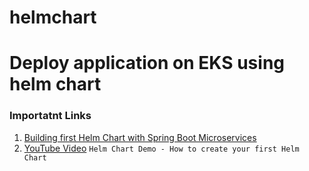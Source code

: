 # helmchart
# Deploy application on EKS using helm chart

### Importatnt Links
1. [Building first Helm Chart with Spring Boot Microservices](https://jhooq.com/building-first-helm-chart-with-spring-boot/)
1. [YouTube Video](https://www.youtube.com/watch?v=2dqQcou_MCU&list=PL7iMyoQPMtANm_35XWjkNzDCcsw9vy01b&index=2) ``` Helm Chart Demo - How to create your first Helm Chart ```
